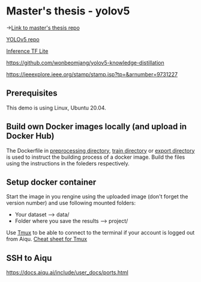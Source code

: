 # Master's thesis - yolov5
&rarr;[Link to master's thesis repo](https://github.com/Sara980710/master_thesis)

[YOLOv5 repo](https://github.com/ultralytics/yolov5)

[Inference TF Lite](https://www.tensorflow.org/lite/guide/inference)

https://github.com/wonbeomjang/yolov5-knowledge-distillation

https://ieeexplore.ieee.org/stamp/stamp.jsp?tp=&arnumber=9731227

## Prerequisites
This demo is using Linux, Ubuntu 20.04.

## Build own Docker images locally (and upload in Docker Hub)
The Dockerfile in [preprocessing directory](https://github.com/Sara980710/yolov5/tree/main/preprocessing), [train directory](https://github.com/Sara980710/yolov5/tree/main/train) or [export directory](https://github.com/Sara980710/yolov5/tree/main/export) is used to instruct the building process of a docker image. Build the files using the instructions in the foleders respectively.   

## Setup docker container
Start the image in you rengine using the uploaded image (don't forget the version number) and use following mounted folders:
* Your dataset --> data/
* Folder where you save the results --> project/

Use [Tmux](https://www.hamvocke.com/blog/a-quick-and-easy-guide-to-tmux/) to be able to connect to the terminal if your account is logged out from Aiqu. [Cheat sheet for Tmux](https://tmuxcheatsheet.com/)

## SSH to Aiqu
https://docs.aiqu.ai/include/user_docs/ports.html

